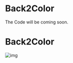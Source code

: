 # Back2Color
The Code will be coming soon.

# Back2Color
![img](https://github.com/BlueEg/back2color/combined_images_2-3.gif)
